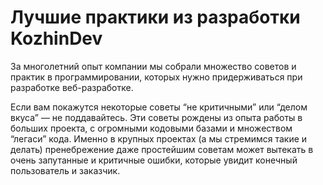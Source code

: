 # Лучшие практики из разработки KozhinDev

За многолетний опыт компании мы собрали множество советов и практик в программировании, которых нужно придерживаться
при разработке веб-разработке.

Если вам покажутся некоторые советы “не критичными” или “делом вкуса” — не поддавайтесь. Эти советы рождены из опыта
работы в больших проекта, с огромными кодовыми базами и множеством “легаси” кода. Именно в крупных проектах
(а мы стремимся такие и делать) пренебрежение даже простейшим советам может вытекать в очень запутанные и критичные
ошибки, которые увидит конечный пользователь и заказчик.
